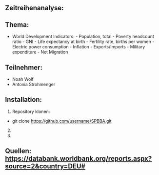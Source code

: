 ## Zeitreihenanalyse:

## Thema:
- World Development Indicators: 
                               - Population, total
                               - Poverty headcount ratio
                               - GNI
                               - Life expectancy at birth
                               - Fertility rate, births per women
                               - Electric power consumption
                               - Inflation
                               - Exports/Imports
                               - Military expenditure
                               - Net Migration

## Teilnehmer:
- Noah Wolf
- Antonia Strohmenger
  
## Installation:
1. Repository klonen:
- git clone https://github.com/username/SPBBA.git
2. 
3.

## Quellen: https://databank.worldbank.org/reports.aspx?source=2&country=DEU#
